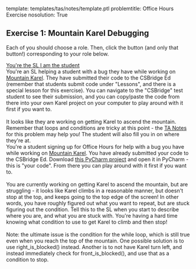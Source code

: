template: templates/tas/notes/template.ptl
problemtitle: Office Hours Exercise
nosolution: True

## Exercise 1: Mountain Karel Debugging
Each of you should choose a role.  Then, click the button (and only that button!) corresponding to your role below.

<a class="btn btn-primary" role="button" data-toggle="collapse" href="#ta" aria-expanded="false" aria-controls="ta">
  You're the SL 
</a>

<a class="btn btn-primary" role="button" data-toggle="collapse" href="#student" aria-expanded="false" aria-controls="student">
  I am the student
</a>

<div class="collapse" id="ta">
  <div class="well">
    You're an SL helping a student with a bug they have while working on <a href="{{pathToRoot}}en/projects/mountain.html">Mountain Karel</a>.  They have submitted their code to the CSBridge Ed (remember that students submit code under "Lessons", and there is a special lesson for this exercise).  You can navigate to the "CSBridge" test student to see their submission, and you can copy/paste the code from there into your own Karel project on your computer to play around with it first if you want to.
    <br />
    <br />
    It looks like they are working on getting Karel to ascend the mountain.  Remember that loops and conditions are tricky at this point - the <a href="{{pathToRoot}}tas/notes/mountain.html">TA Notes</a> for this problem may help you!  The student will also fill you in on where they're at.
  </div>
</div>

<div class="collapse" id="student">
  <div class="well">
    You're a student signing up for Office Hours for help with a bug you have while working on <a href="{{pathToRoot}}en/projects/mountain.html">Mountain Karel</a>.  You have already submitted your code to the CSBridge Ed.  Download <a href="{{pathToRoot}}starter/MountainKarelExercise.zip">this PyCharm project</a> and open it in PyCharm - this is "your code". From there you can play around with it first if you want to.
    <br />
    <br />
    You are currently working on getting Karel to ascend the mountain, but are struggling - it looks like Karel climbs in a reasonable manner, but doesn't stop at the top, and keeps going to the top edge of the screen!  In other words, you have roughly figured out what you want to repeat, but are stuck figuring out the condition.  Tell this to the SL when you start to describe where you are, and what you are stuck with.  You're having a hard time knowing what condition to use to get Karel to climb and then stop!
    <br />
    <br />
    Note: the ultimate issue is the condition for the while loop, which is still true even when you reach the top of the mountain.  One possible solution is to use right_is_blocked() instead.  Another is to not have Karel turn left, and instead immediately check for front_is_blocked(), and use that as a condition to stop.
  </div>
</div>